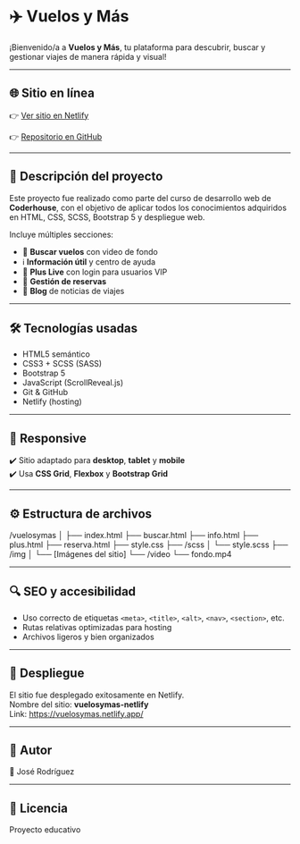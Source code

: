 # ✈️ Vuelos y Más

¡Bienvenido/a a **Vuelos y Más**, tu plataforma para descubrir, buscar y gestionar viajes de manera rápida y visual!

---

## 🌐 Sitio en línea

👉 [Ver sitio en Netlify](https://vuelosymas.netlify.app/)   

👉 [Repositorio en GitHub](https://github.com/josegrt1/vuelosymas)

---

## 📄 Descripción del proyecto

Este proyecto fue realizado como parte del curso de desarrollo web de **Coderhouse**, con el objetivo de aplicar todos los conocimientos adquiridos en HTML, CSS, SCSS, Bootstrap 5 y despliegue web.

Incluye múltiples secciones:

- 🧭 **Buscar vuelos** con video de fondo
- ℹ️ **Información útil** y centro de ayuda
- 🌟 **Plus Live** con login para usuarios VIP
- 📑 **Gestión de reservas**
- 📰 **Blog** de noticias de viajes

---

## 🛠️ Tecnologías usadas

- HTML5 semántico
- CSS3 + SCSS (SASS)
- Bootstrap 5
- JavaScript (ScrollReveal.js)
- Git & GitHub
- Netlify (hosting)

---

## 📱 Responsive

✔️ Sitio adaptado para **desktop**, **tablet** y **mobile**  
✔️ Usa **CSS Grid**, **Flexbox** y **Bootstrap Grid**

---

## ⚙️ Estructura de archivos

/vuelosymas
│
├── index.html
├── buscar.html
├── info.html
├── plus.html
├── reserva.html
├── style.css
├── /scss
│ └── style.scss
├── /img
│ └── [Imágenes del sitio]
└── /video
└── fondo.mp4

---

## 🔍 SEO y accesibilidad

- Uso correcto de etiquetas `<meta>`, `<title>`, `<alt>`, `<nav>`, `<section>`, etc.
- Rutas relativas optimizadas para hosting
- Archivos ligeros y bien organizados

---

## 🚀 Despliegue

El sitio fue desplegado exitosamente en Netlify.  
Nombre del sitio: **vuelosymas-netlify**  
Link: https://vuelosymas.netlify.app/

---

## 🙌 Autor

👤 José Rodríguez  

---

## 📌 Licencia

Proyecto educativo
